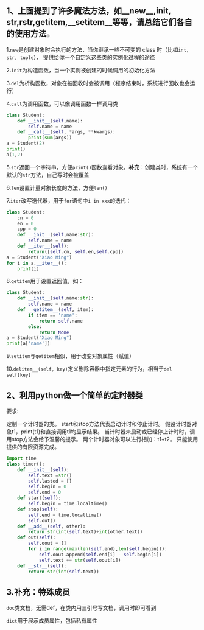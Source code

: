 ## 1、上面提到了许多魔法方法，如__new__,__init__, __str__,__rstr__,__getitem__,__setitem__等等，请总结它们各自的使用方法。

1.`new`是创建对象时会执行的方法，当你继承一些不可变的 class 时（比如`int, str, tuple`）， 提供给你一个自定义这些类的实例化过程的途径

2.`init`为构造函数，当一个实例被创建的时候调用的初始化方法

3.`del`为析构函数，对象在被回收时会被调用（程序结束时，系统进行回收也会运行）

4.`call`为调用函数，可以像调用函数一样调用类

```python
class Student:
    def __init__(self,name):
        self.name = name
    def __call__(self, *args, **kwargs):
        print(sum(args))
a = Student(2)
print()
a(1,2)
```

5.`str`返回一个字符串，方便`print()`函数查看对象。**补充**：创建类时，系统有一个默认的`str`方法，自己写时会被覆盖

6.`len`设置计量对象长度的方法，方便`len()`

7.`iter`改写迭代器，用于`for`语句中`i in xxx`的迭代：

```python
class Student:
    cn = 0
    en = 0
    cpp = 0
    def __init__(self,name:str):
        self.name = name
    def __iter__(self):
        return([self.cn, self.en,self.cpp])
a = Student("Xiao Ming")
for i in a.__iter__():
    print(i)
```

8.`getitem`用于设置返回值，如：

```python
class Student:
    def __init__(self,name:str):
        self.name = name
    def __getitem__(self, item):
        if item == 'name':
            return self.name
        else:
            return None
a = Student("Xiao Ming")
print(a['name'])
```

9.`setitem`与`getitem`相似，用于改变对象属性（赋值）

10.`delitem__(self, key)`定义删除容器中指定元素的行为，相当于`del self[key]`

## 2、利用python做一个简单的定时器类

要求:

定制一个计时器的类。
start和stop方法代表启动计时和停止计时。
假设计时器对象t1，print(t1)和直接调用t1均显示结果。
当计时器未启动或已经停止计时时，调用stop方法会给予温馨的提示。
两个计时器对象可以进行相加：t1+t2。
只能使用提供的有限资源完成。

```python
import time
class timer():
    def __init__(self):
        self.text =str()
        self.lasted = []
        self.begin = 0
        self.end = 0
    def start(self):
        self.begin = time.localtime()
    def stop(self):
        self.end = time.localtime()
        self.out()
    def __add__(self, other):
        return str(int(self.text)+int(other.text))
    def out(self):
        self.oout = []
        for i in range(max(len(self.end),len(self.begin))):
            self.oout.append(self.end[i] - self.begin[i])
            self.text += str(self.oout[i])
    def __str__(self):
        return str(int(self.text))
```



## 3.补充：特殊成员

`doc`类文档，无需def，在类内用三引号写文档，调用时即可看到

`dict`用于展示成员属性，包括私有属性

